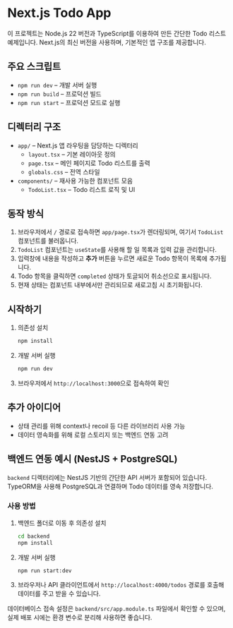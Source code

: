 # Next.js Todo App

이 프로젝트는 Node.js 22 버전과 TypeScript를 이용하여 만든 간단한 Todo 리스트 예제입니다. Next.js의 최신 버전을 사용하며, 기본적인 앱 구조를 제공합니다.

## 주요 스크립트
- `npm run dev` – 개발 서버 실행
- `npm run build` – 프로덕션 빌드
- `npm run start` – 프로덕션 모드로 실행

## 디렉터리 구조
- `app/` – Next.js 앱 라우팅을 담당하는 디렉터리
  - `layout.tsx` – 기본 레이아웃 정의
  - `page.tsx` – 메인 페이지로 Todo 리스트를 출력
  - `globals.css` – 전역 스타일
- `components/` – 재사용 가능한 컴포넌트 모음
  - `TodoList.tsx` – Todo 리스트 로직 및 UI

## 동작 방식
1. 브라우저에서 `/` 경로로 접속하면 `app/page.tsx`가 렌더링되며, 여기서 `TodoList` 컴포넌트를 불러옵니다.
2. `TodoList` 컴포넌트는 `useState`를 사용해 할 일 목록과 입력 값을 관리합니다.
3. 입력창에 내용을 작성하고 **추가** 버튼을 누르면 새로운 Todo 항목이 목록에 추가됩니다.
4. Todo 항목을 클릭하면 `completed` 상태가 토글되어 취소선으로 표시됩니다.
5. 현재 상태는 컴포넌트 내부에서만 관리되므로 새로고침 시 초기화됩니다.

## 시작하기
1. 의존성 설치
   ```bash
   npm install
   ```
2. 개발 서버 실행
   ```bash
   npm run dev
   ```
3. 브라우저에서 `http://localhost:3000`으로 접속하여 확인

## 추가 아이디어
- 상태 관리를 위해 context나 recoil 등 다른 라이브러리 사용 가능
- 데이터 영속화를 위해 로컬 스토리지 또는 백엔드 연동 고려
## 백엔드 연동 예시 (NestJS + PostgreSQL)
`backend` 디렉터리에는 NestJS 기반의 간단한 API 서버가 포함되어 있습니다. TypeORM을 사용해 PostgreSQL과 연결하며 Todo 데이터를 영속 저장합니다.

### 사용 방법
1. 백엔드 폴더로 이동 후 의존성 설치
   ```bash
   cd backend
   npm install
   ```
2. 개발 서버 실행
   ```bash
   npm run start:dev
   ```
3. 브라우저나 API 클라이언트에서 `http://localhost:4000/todos` 경로를 호출해 데이터를 주고 받을 수 있습니다.

데이터베이스 접속 설정은 `backend/src/app.module.ts` 파일에서 확인할 수 있으며, 실제 배포 시에는 환경 변수로 분리해 사용하면 좋습니다.
